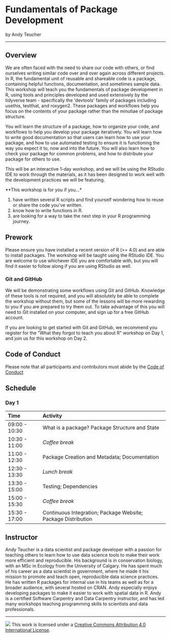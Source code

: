 # Fundamentals of Package Development


by Andy Teucher

<!--
:spiral_calendar: September 17 and 18, 2023\
:alarm_clock: 09:00 - 17:00\
:hotel: ROOM TBD\
:writing_hand: [pos.it/conf](http://pos.it/conf)
-->

------------------------------------------------------------------------

## Overview

We are often faced with the need to share our code with others, or find ourselves writing similar code over and over again across different projects.
In R, the fundamental unit of reusable and shareable code is a package, containing helpful functions, documentation, and sometimes sample data.
This workshop will teach you the fundamentals of package development in R, using tools and principles developed and used extensively by the tidyverse team - specifically the 'devtools' family of packages including usethis, testthat, and roxygen2.
These packages and workflows help you focus on the contents of your package rather than the minutiae of package structure.

You will learn the structure of a package, how to organize your code, and workflows to help you develop your package iteratively.
You will learn how to write good documentation so that users can learn how to use your package, and how to use automated testing to ensure it is functioning the way you expect it to, now and into the future.
You will also learn how to check your package for common problems, and how to distribute your package for others to use.

This will be an interactive 1-day workshop, and we will be using the RStudio IDE to work through the materials, as it has been designed to work well with the development practices we will be featuring.

\*\*This workshop is for you if you...\*

1.  have written several R scripts and find yourself wondering how to reuse or share the code you've written.
2.  know how to write functions in R.
3.  are looking for a way to take the next step in your R programming journey.

## Prework

Please ensure you have installed a recent version of R (\>= 4.0) and are able to install packages.
The workshop will be taught using the RStudio IDE. You are welcome to use whichever IDE you are comfortable with, but you will find it easier to follow along if you are using RStudio as well.

### Git and GitHub

We will be demonstrating some workflows using Git and GitHub.
Knowledge of these tools is not required, and you will absolutely be able to complete the workshop without them, but some of the lessons will be more rewarding to you if you are prepared to try them out.
To take advantage of this you will need to Git installed on your computer, and sign up for a free GitHub account.

If you are looking to get started with Git and GitHub, we recommend you register for the "What they forgot to teach you about R" workshop on Day 1, and join us for this workshop on Day 2.

## Code of Conduct

Please note that all participants and contributors must abide by the [Code of Conduct](CODE_OF_CONDUCT.md)

## Schedule

### Day 1

| Time          | Activity                                                      |
|:--------------|:--------------------------------------------------------------|
| 09:00 - 10:30 | What is a package? Package Structure and State                |
| 10:30 - 11:00 | *Coffee break*                                                |
| 11:00 - 12:30 | Package Creation and Metadata; Documentation                  |
| 12:30 - 13:30 | *Lunch break*                                                 |
| 13:30 - 15:00 | Testing; Dependencies                                         |
| 15:00 - 15:30 | *Coffee break*                                                |
| 15:30 - 17:00 | Continuous Integration; Package Website; Package Distribution |

## Instructor

Andy Teucher is a data scientist and package developer with a passion for teaching others to learn how to use data science tools to make their work more efficient and reproducible.
His background is in conservation biology, with an MSc in Ecology from the University of Calgary.
He has spent much of his career as a data scientist in government, where he made it his mission to promote and teach open, reproducible data science practices.
He has written R packages for internal use in his teams as well as for a broader audience, with several hosted on CRAN.
Andy especially enjoys developing packages to make it easier to work with spatial data in R.
Andy is a certified Software Carpentry and Data Carpentry instructor, and has led many workshops teaching programming skills to scientists and data professionals.

------------------------------------------------------------------------

![](https://i.creativecommons.org/l/by/4.0/88x31.png) This work is licensed under a [Creative Commons Attribution 4.0 International License](https://creativecommons.org/licenses/by/4.0/).
